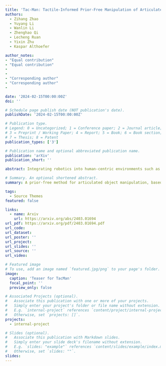```yaml
---
title: 'Tac-Man: Tactile-Informed Prior-Free Manipulation of Articulated Objects'
authors:
  - Zihang Zhao
  - Yuyang Li
  - Wanlin Li
  - Zhenghao Qi
  - Lecheng Ruan
  - Yixin Zhu
  - Kaspar Althoefer

author_notes:
- "Equal contribution"
- "Equal contribution"
- 
- 
- "Corresponding author"
- "Corresponding author"
-

date: '2024-02-15T00:00:00Z'
doi: ''

# Schedule page publish date (NOT publication's date).
publishDate: '2024-02-15T00:00:00Z'

# Publication type.
# Legend: 0 = Uncategorized; 1 = Conference paper; 2 = Journal article;
# 3 = Preprint / Working Paper; 4 = Report; 5 = Book; 6 = Book section;
# 7 = Thesis; 8 = Patent
publication_types: ['3']

# Publication name and optional abbreviated publication name.
publication: 'arXiv'
publication_short: ''

abstract: Integrating robotics into human-centric environments such as homes, necessitates advanced manipulation skills as robotic devices will need to engage with articulated objects like doors and drawers. Key challenges in robotic manipulation are the unpredictability and diversity of these objects’ internal structures, which render models based on priors, both explicit and implicit, inadequate. Their reliability is significantly diminished by pre-interaction ambiguities, imperfect structural parameters, encounters with unknown objects, and unforeseen disturbances. Here, we present a prior-free strategy, Tac-Man, focusing on maintaining stable robot-object contact during manipulation. Utilizing tactile feedback, but independent of object priors, Tac-Man enables robots to proficiently handle a variety of articulated objects, including those with complex joints, even when influenced by unexpected disturbances. Demonstrated in both real-world experiments and extensive simulations, it consistently achieves near-perfect success in dynamic and varied settings, outperforming existing methods. Our results indicate that tactile sensing alone suffices for managing diverse articulated objects, offering greater robustness and generalization than prior-based approaches. This underscores the importance of detailed contact modeling in complex manipulation tasks, especially with articulated objects. Advancements in tactile sensors significantly expand the scope of robotic applications in human-centric environments, particularly where accurate models are difficult to obtain.

# Summary. An optional shortened abstract.
summary: A prior-free method for articulated object manipulation, based on tactile pattern from GelSight-inspired sensors.

tags:
  - Source Themes
featured: false

links:
  - name: Arxiv
    url: https://arxiv.org/abs/2403.01694
url_pdf: https://arxiv.org/pdf/2403.01694.pdf
url_code: 
url_dataset: 
url_poster: ''
url_project: 
url_slides: ''
url_source: ''
url_video: 

# Featured image
# To use, add an image named `featured.jpg/png` to your page's folder.
image:
  caption: 'Teaser for TacMan'
  focal_point: ''
  preview_only: false

# Associated Projects (optional).
#   Associate this publication with one or more of your projects.
#   Simply enter your project's folder or file name without extension.
#   E.g. `internal-project` references `content/project/internal-project/index.md`.
#   Otherwise, set `projects: []`.
projects:
  - internal-project

# Slides (optional).
#   Associate this publication with Markdown slides.
#   Simply enter your slide deck's filename without extension.
#   E.g. `slides: "example"` references `content/slides/example/index.md`.
#   Otherwise, set `slides: ""`.
slides:
---
```

